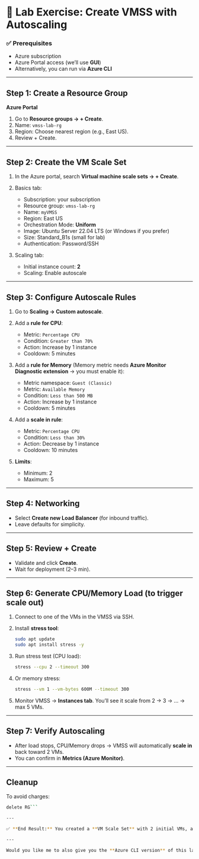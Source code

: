 

# 🔹 Lab Exercise: Create VMSS with Autoscaling

### ✅ Prerequisites

* Azure subscription
* Azure Portal access (we’ll use **GUI**)
* Alternatively, you can run via **Azure CLI**

---

## **Step 1: Create a Resource Group**

**Azure Portal**

1. Go to **Resource groups → + Create**.
2. Name: `vmss-lab-rg`
3. Region: Choose nearest region (e.g., East US).
4. Review + Create.

---

## **Step 2: Create the VM Scale Set**

1. In the Azure portal, search **Virtual machine scale sets → + Create**.
2. Basics tab:

   * Subscription: your subscription
   * Resource group: `vmss-lab-rg`
   * Name: `myVMSS`
   * Region: East US
   * Orchestration Mode: **Uniform**
   * Image: Ubuntu Server 22.04 LTS (or Windows if you prefer)
   * Size: Standard\_B1s (small for lab)
   * Authentication: Password/SSH
3. Scaling tab:

   * Initial instance count: **2**
   * Scaling: Enable autoscale

---

## **Step 3: Configure Autoscale Rules**

1. Go to **Scaling → Custom autoscale**.

2. Add a **rule for CPU**:

   * Metric: `Percentage CPU`
   * Condition: `Greater than 70%`
   * Action: Increase by 1 instance
   * Cooldown: 5 minutes

3. Add a **rule for Memory** (Memory metric needs **Azure Monitor Diagnostic extension** → you must enable it):

   * Metric namespace: `Guest (Classic)`
   * Metric: `Available Memory`
   * Condition: `Less than 500 MB`
   * Action: Increase by 1 instance
   * Cooldown: 5 minutes

4. Add a **scale in rule**:

   * Metric: `Percentage CPU`
   * Condition: `Less than 30%`
   * Action: Decrease by 1 instance
   * Cooldown: 10 minutes

5. **Limits**:

   * Minimum: 2
   * Maximum: 5

---

## **Step 4: Networking**

* Select **Create new Load Balancer** (for inbound traffic).
* Leave defaults for simplicity.

---

## **Step 5: Review + Create**

* Validate and click **Create**.
* Wait for deployment (2–3 min).

---

## **Step 6: Generate CPU/Memory Load (to trigger scale out)**

1. Connect to one of the VMs in the VMSS via SSH.
2. Install **stress tool**:

   ```bash
   sudo apt update
   sudo apt install stress -y
   ```
3. Run stress test (CPU load):

   ```bash
   stress --cpu 2 --timeout 300
   ```
4. Or memory stress:

   ```bash
   stress --vm 1 --vm-bytes 600M --timeout 300
   ```
5. Monitor VMSS → **Instances tab**. You’ll see it scale from 2 → 3 → … → max 5 VMs.

---

## **Step 7: Verify Autoscaling**

* After load stops, CPU/Memory drops → VMSS will automatically **scale in** back toward 2 VMs.
* You can confirm in **Metrics (Azure Monitor)**.

---

## **Cleanup**

To avoid charges:

```bash
delete RG```

---

✅ **End Result:** You created a **VM Scale Set** with 2 initial VMs, autoscaling up to 5 based on **CPU and Memory** load.

---

Would you like me to also give you the **Azure CLI version** of this lab\*\* (with commands) so you can practice both Portal and CLI?
